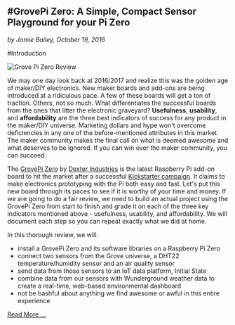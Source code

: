 #GrovePi Zero: A Simple, Compact Sensor Playground for your Pi Zero
---
_by Jamie Bailey, October 19, 2016_

#Introduction

![Grove Pi Zero Review](https://github.com/InitialState/grovepi-zero/wiki/img/grovepi-zero-initialstate.jpg)

We may one day look back at 2016/2017 and realize this was the golden age of maker/DIY electronics. New maker boards and add-ons are being introduced at a ridiculous pace. A few of these boards will get a ton of traction. Others, not so much. What differentiates the successful boards from the ones that litter the electronic graveyard? **Usefulness**, **usability**, and **affordability** are the three best indicators of success for any product in the maker/DIY universe. Marketing dollars and hype won't overcome deficiencies in any one of the before-mentioned attributes in this market. The maker community makes the final call on what is deemed awesome and what deserves to be ignored. If you can win over the maker community, you can succeed.

The [GrovePi Zero](http://www.dexterindustries.com/shop/grovepizero/) by [Dexter Industries](http://www.dexterindustries.com/) is the latest Raspberry Pi add-on board to hit the market after a successful [Kickstarter campaign](https://www.kickstarter.com/projects/john-cole/grovepi-zero-effortless-internet-of-things-devices/description). It claims to make electronics prototyping with the Pi both easy and fast. Let's put this new board through its paces to see if it is worthy of your time and money. If we are going to do a fair review, we need to build an actual project using the GrovePi Zero from start to finish and grade it on each of the three key indicators mentioned above - usefulness, usability, and affordability. We will document each step so you can repeat exactly what we did at home.

In this thorough review, we will:
- install a GrovePi Zero and its software libraries on a Raspberry Pi Zero
- connect two sensors from the Grove universe, a DHT22 temperature/humidity sensor and an air quality sensor
- send data from those sensors to an IoT data platform, Initial State
- combine data from our sensors with Wunderground weather data to create a real-time, web-based environmental dashboard
- not be bashful about anything we find awesome or awful in this entire experience

[Read More ...](https://github.com/initialstate/grovepi-zero/wiki)
